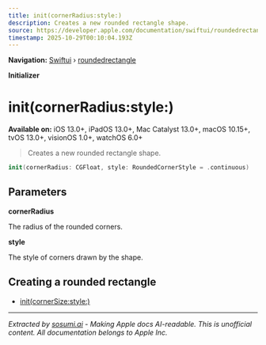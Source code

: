 ```yaml
---
title: init(cornerRadius:style:)
description: Creates a new rounded rectangle shape.
source: https://developer.apple.com/documentation/swiftui/roundedrectangle/init(cornerradius:style:)
timestamp: 2025-10-29T00:10:04.193Z
---
```


**Navigation:** [Swiftui](/documentation/swiftui) › [roundedrectangle](/documentation/swiftui/roundedrectangle)

**Initializer**

# init(cornerRadius:style:)

**Available on:** iOS 13.0+, iPadOS 13.0+, Mac Catalyst 13.0+, macOS 10.15+, tvOS 13.0+, visionOS 1.0+, watchOS 6.0+

> Creates a new rounded rectangle shape.

```swift
init(cornerRadius: CGFloat, style: RoundedCornerStyle = .continuous)
```

## Parameters

**cornerRadius**

The radius of the rounded corners.



**style**

The style of corners drawn by the shape.



## Creating a rounded rectangle

- [init(cornerSize:style:)](/documentation/swiftui/roundedrectangle/init(cornersize:style:))

---

*Extracted by [sosumi.ai](https://sosumi.ai) - Making Apple docs AI-readable.*
*This is unofficial content. All documentation belongs to Apple Inc.*
